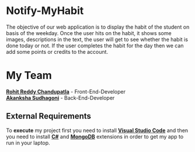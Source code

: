 # Notify-MyHabit

The objective of our web application is to display the habit of the student on basis of the weekday. Once the user hits on the habit, it shows some images, descriptions in the text, the user will get to see whether the habit is done today or not. If the user completes the habit for the day then we can add some points or credits to the account.

# My Team
[**Rohit Reddy Chandupatla**](https://github.com/RohitChandupatla) - Front-End-Developer </br>
[**Akanksha Sudhagoni**](https://github.com/AkankshaSudhagoni) - Back-End-Developer </br>

## External Requirements
To **execute** my project first you need to install [**Visual Studio Code**](https://code.visualstudio.com/) and then you need to install [**C#**](https://marketplace.visualstudio.com/items?itemName=ms-dotnettools.csharp) and [**MongoDB**](https://marketplace.visualstudio.com/items?itemName=mongodb.mongodb-vscode) extensions in order to get my app to run in your laptop. </br>








